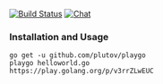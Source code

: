 [![Build Status](https://travis-ci.org/plutov/playgo.svg?branch=master)](https://travis-ci.org/plutov/playgo)
[![Chat](https://img.shields.io/badge/gitter-dev_chat-46bc99.svg)](https://gitter.im/plutov/playgo)

### Installation and Usage

```
go get -u github.com/plutov/playgo
playgo helloworld.go
https://play.golang.org/p/v3rrZLwEUC
```
